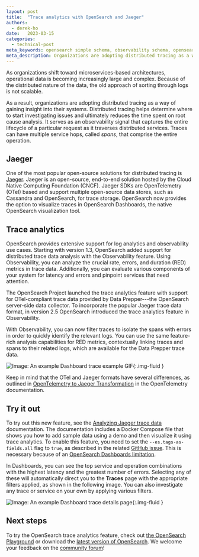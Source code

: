 ```yaml
---
layout: post
title:  "Trace analytics with OpenSearch and Jaeger"
authors:
  - derek-ho
date:   2023-03-15
categories:
  - technical-post
meta_keywords: opensearch simple schema, observability schema, opensearch opentelemetry, OpenSearch 2.6, jaeger, trace analytics
meta_description: Organizations are adopting distributed tracing as a way of gaining insight into their systems. Distributed tracing helps determine where to start investigating issues and ultimately reduces the time spent on root cause analysis.
---
```


As organizations shift toward microservices-based architectures, operational data is becoming increasingly large and complex. Because of the distributed nature of the data, the old approach of sorting through logs is not scalable.

As a result, organizations are adopting distributed tracing as a way of gaining insight into their systems. Distributed tracing helps determine where to start investigating issues and ultimately reduces the time spent on root cause analysis. It serves as an observability signal that captures the entire lifecycle of a particular request as it traverses distributed services. Traces can have multiple service hops, called _spans_, that comprise the entire operation.

## Jaeger

One of the most popular open-source solutions for distributed tracing is [Jaeger](https://www.jaegertracing.io/). Jaeger is an open-source, end-to-end solution hosted by the Cloud Native Computing Foundation (CNCF). Jaeger SDKs are OpenTelemetry (OTel) based and support multiple open-source data stores, such as Cassandra and OpenSearch, for trace storage. OpenSearch now provides the option to visualize traces in OpenSearch Dashboards, the native OpenSearch visualization tool.

## Trace analytics

OpenSearch provides extensive support for log analytics and observability use cases. Starting with version 1.3, OpenSearch added support for distributed trace data analysis with the Observability feature. Using Observability, you can analyze the crucial rate, errors, and duration (RED) metrics in trace data. Additionally, you can evaluate various components of your system for latency and errors and pinpoint services that need attention.

The OpenSearch Project launched the trace analytics feature with support for OTel-compliant trace data provided by Data Prepper---the OpenSearch server-side data collector. To incorporate the popular Jaeger trace data format, in version 2.5 OpenSearch introduced the trace analytics feature in Observability.  

With Observability, you can now filter traces to isolate the spans with errors in order to quickly identify the relevant logs. You can use the same feature-rich analysis capabilities for RED metrics, contextually linking traces and spans to their related logs, which are available for the Data Prepper trace data.

![Image: An example Dashboard trace example GIF]({{site.baseurl}}/assets/media/blog-images/2023-03-15-trace-analytics-jaeger/traces_movie.gif){:.img-fluid }

Keep in mind that the OTel and Jaeger formats have several differences, as outlined in [OpenTelemetry to Jaeger Transformation](https://opentelemetry.io/docs/reference/specification/trace/sdk_exporters/jaeger/) in the OpenTelemetry documentation.

## Try it out

To try out this new feature, see the [Analyzing Jaeger trace data](https://opensearch.org/docs/latest/observing-your-data/trace/trace-analytics-jaeger/) documentation. The documentation includes a Docker Compose file that shows you how to add sample data using a demo and then visualize it using trace analytics. To enable this feature, you need to set the `--es.tags-as-fields.all` flag to `true`, as described in the related [GitHub issue](https://github.com/jaegertracing/jaeger/issues/1299). This is necessary because of an [OpenSearch Dashboards limitation](https://github.com/opensearch-project/OpenSearch-Dashboards/issues/657).

In Dashboards, you can see the top service and operation combinations with the highest latency and the greatest number of errors. Selecting any of these will automatically direct you to the **Traces** page with the appropriate filters applied, as shown in the following image. You can also investigate any trace or service on your own by applying various filters.

![Image: An example Dashboard trace details page]({{site.baseurl}}/assets/media/blog-images/2023-03-15-trace-analytics-jaeger/trace-details.png){:.img-fluid }

## Next steps

To try the OpenSearch trace analytics feature, check out [the OpenSearch Playground](https://playground.opensearch.org/app/observability-dashboards#/trace_analytics/home) or download the [latest version of OpenSearch](https://www.opensearch.org/downloads.html). We welcome your feedback on the [community forum](https://forum.opensearch.org/)!